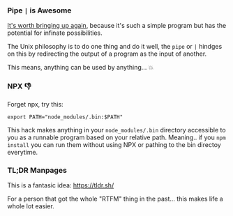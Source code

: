 ### Pipe `|` is Awesome

[It's worth bringing up again](https://patricksimpson.me/posts/elegant-design/), because it's such a simple program but has the potential for infinate possibilities. 

The Unix philosophy is to do one thing and do it well, the `pipe` or `|` hindges on this by redirecting the output of a program as the input of another.

This means, anything can be used by anything... :boom:

### NPX :thumbsdown:

Forget npx, try this: 

`export PATH="node_modules/.bin:$PATH"`

This hack makes anything in your `node_modules/.bin` directory accessible to you as a runnable program based on your relative path. Meaning.. if you `npm install` you can run them without using NPX or pathing to the bin directoy everytime.


### TL;DR Manpages

This is a fantasic idea: https://tldr.sh/ 

For a person that got the whole "RTFM" thing in the past... this makes life a whole lot easier.
